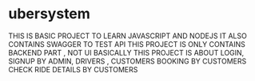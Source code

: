 # ubersystem

THIS IS BASIC PROJECT TO LEARN JAVASCRIPT AND NODEJS
IT ALSO CONTAINS SWAGGER TO TEST API
THIS PROJECT IS ONLY CONTAINS BACKEND PART , NOT UI
BASICALLY THIS PROJECT IS ABOUT LOGIN, SIGNUP BY ADMIN, DRIVERS , CUSTOMERS
BOOKING BY CUSTOMERS
CHECK RIDE DETAILS BY CUSTOMERS
